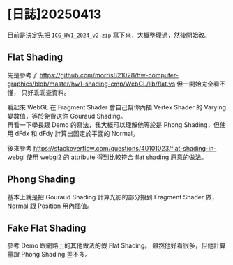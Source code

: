 # [日誌]20250413

目前是決定先把 `ICG_HW1_2024_v2.zip` 寫下來，大概整理過，然後開始改。

## Flat Shading

先是參考了 https://github.com/morris821028/hw-computer-graphics/blob/master/hw1-shading-cmp/WebGL/lib/flat.vs 但一開始完全看不懂，
只好乖乖查資料。

看起來 WebGL 在 Fragment Shader 會自己幫你內插 Vertex Shader 的 Varying 變數值，等於免費送你 Gouraud Shading。\
再看一下學長跟 Demo 的寫法，我大概可以理解他等於是 Phong Shading，但使用 dFdx 和 dFdy 計算出固定於平面的 Normal。

後來參考 https://stackoverflow.com/questions/40101023/flat-shading-in-webgl 使用 webgl2 的 attribute 得到比較符合
flat shading 原意的做法。

## Phong Shading

基本上就是把 Gouraud Shading 計算光影的部分搬到 Fragment Shader 做，\
Normal 跟 Position 用內插值。

## Fake Flat Shading

參考 Demo 跟網路上的其他做法的假 Flat Shading。
雖然他好看很多，但他計算量跟 Phong Shading 差不多。
